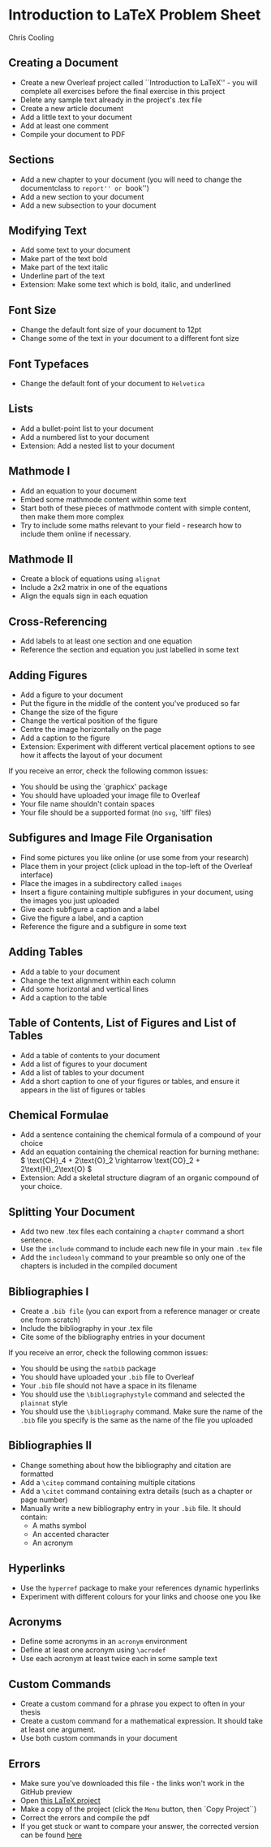# Introduction to LaTeX Problem Sheet
Chris Cooling

## Creating a Document
* Create a new Overleaf project called ``Introduction to LaTeX'' - you will complete all exercises before the final exercise in this project
* Delete any sample text already in the project's .tex file
* Create a new article document
* Add a little text to your document
* Add at least one comment
* Compile your document to PDF

## Sections

* Add a new chapter to your document (you will need to change the documentclass to ``report'' or ``book'')
* Add a new section to your document
* Add a new subsection to your document


## Modifying Text

* Add some text to your document
* Make part of the text bold
* Make part of the text italic
* Underline part of the text
* Extension: Make some text which is bold, italic, and underlined

## Font Size

* Change the default font size of your document to 12pt
* Change some of the text in your document to a different font size

## Font Typefaces

* Change the default font of your document to ```Helvetica```

## Lists

* Add a bullet-point list to your document
* Add a numbered list to your document
* Extension: Add a nested list to your document


## Mathmode I

* Add an equation to your document
* Embed some mathmode content within some text
* Start both of these pieces of mathmode content with simple content, then make them more complex
* Try to include some maths relevant to your field - research how to include them online if necessary.

## Mathmode II

* Create a block of equations using `alignat`
* Include a 2x2 matrix in one of the equations
* Align the equals sign in each equation

## Cross-Referencing

* Add labels to at least one section and one equation
* Reference the section and equation you just labelled in some text

## Adding Figures

* Add a figure to your document
* Put the figure in the middle of the content you've produced so far
* Change the size of the figure
* Change the vertical position of the figure
* Centre the image horizontally on the page
* Add a caption to the figure
* Extension: Experiment with different vertical placement options to see how it affects the layout of your document


If you receive an error, check the following common issues:


* You should be using the `graphicx' package
* You should have uploaded your image file to Overleaf
* Your file name shouldn't contain spaces
* Your file should be a supported format (no `svg`, `tiff' files)

## Subfigures and Image File Organisation
* Find some pictures you like online (or use some from your research)
* Place them in your project (click upload in the top-left of the Overleaf interface)
* Place the images in a subdirectory called `images`
* Insert a figure containing multiple subfigures in your document, using the images you just uploaded
* Give each subfigure a caption and a label
* Give the figure a label, and a caption
* Reference the figure and a subfigure in some text


## Adding Tables

* Add a table to your document
* Change the text alignment within each column
* Add some horizontal and vertical lines
* Add a caption to the table


## Table of Contents, List of Figures and List of Tables
* Add a table of contents to your document
* Add a list of figures to your document
* Add a list of tables to your document
* Add a short caption to one of your figures or tables, and ensure it appears in the list of figures or tables

## Chemical Formulae

* Add a sentence containing the chemical formula of a compound of your choice
* Add an equation containing the chemical reaction for burning methane: 
  $ \text{CH}_4 + 2\text{O}_2 \rightarrow \text{CO}_2 + 2\text{H}_2\text{O} $
* Extension: Add a skeletal structure diagram of an organic compound of your choice.

## Splitting Your Document

* Add two new .tex files each containing a `chapter` command a short sentence. 
* Use the `include` command to include each new file in your main `.tex` file
* Add the `includeonly` command to your preamble so only one of the chapters is included in the compiled document

## Bibliographies I

* Create a `.bib file` (you can export from a reference manager or create one from scratch)
* Include the bibliography in your .tex file
* Cite some of the bibliography entries in your document


If you receive an error, check the following common issues:


* You should be using the `natbib` package
* You should have uploaded your `.bib` file to Overleaf
* Your `.bib` file should not have a space in its filename
* You should use the `\bibliographystyle` command and selected the `plainnat` style
* You should use the `\bibliography` command. Make sure the name of the `.bib` file you specify is the same as the name of the file you uploaded

## Bibliographies II

* Change something about how the bibliography and citation are formatted
* Add a `\citep` command containing multiple citations
* Add a `\citet` command containing extra details (such as a chapter or page number)
* Manually write a new bibliography entry in your `.bib` file. It should contain:
    * A maths symbol
    * An accented character
    * An acronym

## Hyperlinks

* Use the `hyperref` package to make your references dynamic hyperlinks
* Experiment with different colours for your links and choose one you like

## Acronyms

* Define some acronyms in an `acronym` environment
* Define at least one acronym using `\acrodef`
* Use each acronym at least twice each in some sample text

## Custom Commands

* Create a custom command for a phrase you expect to often in your thesis
* Create a custom command for a mathematical expression. It should take at least one argument.
* Use both custom commands in your document

## Errors

* Make sure you've downloaded this file - the links won't work in the GitHub preview
* Open [this LaTeX project](https://www.overleaf.com/read/gnzphcnqgfvf)
* Make a copy of the project (click the `Menu` button, then `Copy Project``)
* Correct the errors and compile the pdf
* If you get stuck or want to compare your answer, the corrected version can be found [here](https://www.overleaf.com/read/zsmyvxvdcvfr)
